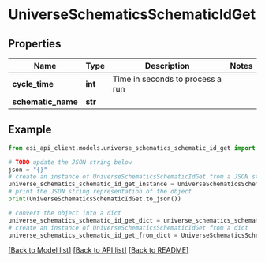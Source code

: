# UniverseSchematicsSchematicIdGet


## Properties

Name | Type | Description | Notes
------------ | ------------- | ------------- | -------------
**cycle_time** | **int** | Time in seconds to process a run | 
**schematic_name** | **str** |  | 

## Example

```python
from esi_api_client.models.universe_schematics_schematic_id_get import UniverseSchematicsSchematicIdGet

# TODO update the JSON string below
json = "{}"
# create an instance of UniverseSchematicsSchematicIdGet from a JSON string
universe_schematics_schematic_id_get_instance = UniverseSchematicsSchematicIdGet.from_json(json)
# print the JSON string representation of the object
print(UniverseSchematicsSchematicIdGet.to_json())

# convert the object into a dict
universe_schematics_schematic_id_get_dict = universe_schematics_schematic_id_get_instance.to_dict()
# create an instance of UniverseSchematicsSchematicIdGet from a dict
universe_schematics_schematic_id_get_from_dict = UniverseSchematicsSchematicIdGet.from_dict(universe_schematics_schematic_id_get_dict)
```
[[Back to Model list]](../README.md#documentation-for-models) [[Back to API list]](../README.md#documentation-for-api-endpoints) [[Back to README]](../README.md)


